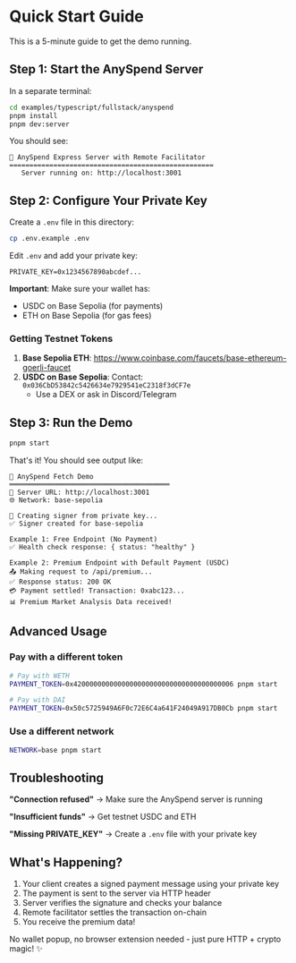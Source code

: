 # Quick Start Guide

This is a 5-minute guide to get the demo running.

## Step 1: Start the AnySpend Server

In a separate terminal:

```bash
cd examples/typescript/fullstack/anyspend
pnpm install
pnpm dev:server
```

You should see:
```
🚀 AnySpend Express Server with Remote Facilitator
===================================================
   Server running on: http://localhost:3001
```

## Step 2: Configure Your Private Key

Create a `.env` file in this directory:

```bash
cp .env.example .env
```

Edit `.env` and add your private key:

```env
PRIVATE_KEY=0x1234567890abcdef...
```

**Important**: Make sure your wallet has:
- USDC on Base Sepolia (for payments)
- ETH on Base Sepolia (for gas fees)

### Getting Testnet Tokens

1. **Base Sepolia ETH**: https://www.coinbase.com/faucets/base-ethereum-goerli-faucet
2. **USDC on Base Sepolia**: Contact: `0x036CbD53842c5426634e7929541eC2318f3dCF7e`
   - Use a DEX or ask in Discord/Telegram

## Step 3: Run the Demo

```bash
pnpm start
```

That's it! You should see output like:

```
🚀 AnySpend Fetch Demo
════════════════════════════════════════
📡 Server URL: http://localhost:3001
🌐 Network: base-sepolia

🔐 Creating signer from private key...
✅ Signer created for base-sepolia

Example 1: Free Endpoint (No Payment)
✅ Health check response: { status: "healthy" }

Example 2: Premium Endpoint with Default Payment (USDC)
📤 Making request to /api/premium...
✅ Response status: 200 OK
💳 Payment settled! Transaction: 0xabc123...
📊 Premium Market Analysis Data received!
```

## Advanced Usage

### Pay with a different token

```bash
# Pay with WETH
PAYMENT_TOKEN=0x4200000000000000000000000000000000000006 pnpm start

# Pay with DAI
PAYMENT_TOKEN=0x50c5725949A6F0c72E6C4a641F24049A917DB0Cb pnpm start
```

### Use a different network

```bash
NETWORK=base pnpm start
```

## Troubleshooting

**"Connection refused"** → Make sure the AnySpend server is running

**"Insufficient funds"** → Get testnet USDC and ETH

**"Missing PRIVATE_KEY"** → Create a `.env` file with your private key

## What's Happening?

1. Your client creates a signed payment message using your private key
2. The payment is sent to the server via HTTP header
3. Server verifies the signature and checks your balance
4. Remote facilitator settles the transaction on-chain
5. You receive the premium data!

No wallet popup, no browser extension needed - just pure HTTP + crypto magic! ✨
